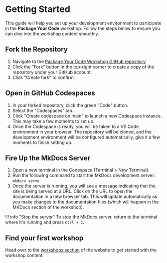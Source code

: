 # Getting Started

This guide will help you set up your development environment to participate in the **Package Your Code** workshop. Follow the steps below to ensure you can dive into the workshop content smoothly.

## Fork the Repository

1. Navigate to the [Package Your Code Workshop GitHub repository](https://github.com/nhsengland/package-your-code-workshop)
2. Click the "Fork" button in the top-right corner to create a copy of the repository under your GitHub account.
3. Click "Create fork" to confirm.

## Open in GitHub Codespaces

1. In your forked repository, click the green "Code" button.
2. Select the "Codespaces" tab.
3. Click "Create codespace on main" to launch a new Codespace instance. This may take a few moments to set up.
4. Once the Codespace is ready, you will be taken to a VS Code environment in your browser. The repository will be cloned, and the development environment will be configured automatically, give it a few moments to finish setting up.

## Fire Up the MkDocs Server

1. Open a new terminal in the Codespace (Terminal > New Terminal).
2. Run the following command to start the MkDocs development server: `mkdocs serve`
3. Once the server is running, you will see a message indicating that the site is being served at a URL. Click on the URL to open the documentation in a new browser tab. This will update automatically as you make changes to the documentation files (which will happen in the MKDocs section of the workshop).

!!! info "Stop the server"
    To stop the MkDocs server, return to the terminal where it's running and press `Ctrl + C`.

## Find your first workshop

Head over to the [workshops section](./workshops/index.md) of the website to get started with the workshop content.
